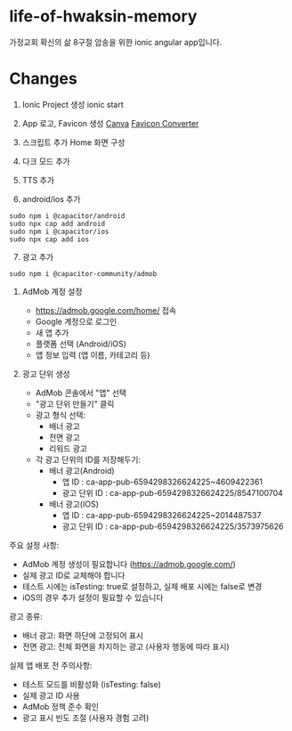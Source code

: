 # life-of-hwaksin-memory

가정교회 확신의 삶 8구절 암송을 위한 ionic angular app입니다.

# Changes

1. Ionic Project 생성
   ionic start

2. App 로고, Favicon 생성
   [Canva](https://www.canva.com/design)
   [Favicon Converter](https://favicon.io/favicon-converter/)

3. 스크립트 추가 Home 화면 구성

4. 다크 모드 추가

5. TTS 추가

6. android/ios 추가

```
sudo npm i @capacitor/android
sudo npx cap add android
sudo npm i @capacitor/ios
sudo npx cap add ios
```

7. 광고 추가

```
sudo npm i @capacitor-community/admob
```

1. AdMob 계정 설정

   - https://admob.google.com/home/ 접속
   - Google 계정으로 로그인
   - 새 앱 추가
   - 플랫폼 선택 (Android/iOS)
   - 앱 정보 입력 (앱 이름, 카테고리 등)

2. 광고 단위 생성
   - AdMob 콘솔에서 "앱" 선택
   - "광고 단위 만들기" 클릭
   - 광고 형식 선택:
     - 배너 광고
     - 전면 광고
     - 리워드 광고
   - 각 광고 단위의 ID를 저장해두기:
     - 배너 광고(Android)
       - 앱 ID : ca-app-pub-6594298326624225~4609422361
       - 광고 단위 ID : ca-app-pub-6594298326624225/8547100704
     - 배너 광고(IOS)
       - 앱 ID : ca-app-pub-6594298326624225~2014487537
       - 광고 단위 ID : ca-app-pub-6594298326624225/3573975626

주요 설정 사항:

- AdMob 계정 생성이 필요합니다 (https://admob.google.com/)
- 실제 광고 ID로 교체해야 합니다
- 테스트 시에는 isTesting: true로 설정하고, 실제 배포 시에는 false로 변경
- iOS의 경우 추가 설정이 필요할 수 있습니다

광고 종류:

- 배너 광고: 화면 하단에 고정되어 표시
- 전면 광고: 전체 화면을 차지하는 광고 (사용자 행동에 따라 표시)

실제 앱 배포 전 주의사항:

- 테스트 모드를 비활성화 (isTesting: false)
- 실제 광고 ID 사용
- AdMob 정책 준수 확인
- 광고 표시 빈도 조절 (사용자 경험 고려)
